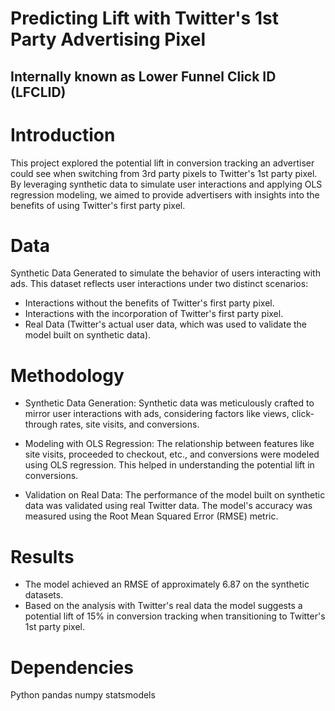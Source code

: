 # Predicting Lift with Twitter's 1st Party Advertising Pixel
## Internally known as Lower Funnel Click ID (LFCLID) 

# Introduction
This project explored the potential lift in conversion tracking an advertiser could see when switching from 3rd party pixels to Twitter's 1st party pixel. By leveraging synthetic data to simulate user interactions and applying OLS regression modeling, we aimed to provide advertisers with insights into the benefits of using Twitter's first party pixel. 

# Data
Synthetic Data
Generated to simulate the behavior of users interacting with ads. This dataset reflects user interactions under two distinct scenarios:

- Interactions without the benefits of Twitter's first party pixel.
- Interactions with the incorporation of Twitter's first party pixel.
- Real Data (Twitter's actual user data, which was used to validate the model built on synthetic data). 

# Methodology
- Synthetic Data Generation: Synthetic data was meticulously crafted to mirror user interactions with ads, considering factors like views, click-through rates, site visits, and conversions.

 - Modeling with OLS Regression: The relationship between features like site visits, proceeded to checkout, etc., and conversions were modeled using OLS regression. This helped in understanding the potential lift in conversions.

 - Validation on Real Data: The performance of the model built on synthetic data was validated using real Twitter data. The model's accuracy was measured using the Root Mean Squared Error (RMSE) metric.

# Results
- The model achieved an RMSE of approximately 6.87 on the synthetic datasets.
- Based on the analysis with Twitter's real data the model suggests a potential lift of 15% in conversion tracking when transitioning to Twitter's 1st party pixel.

# Dependencies
Python
pandas
numpy
statsmodels

